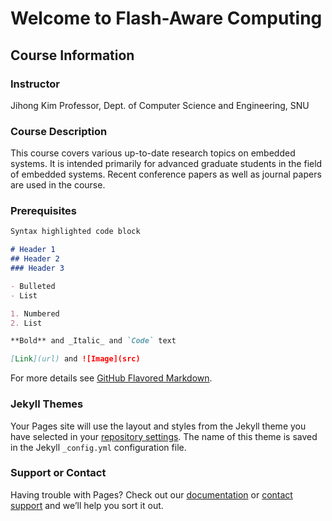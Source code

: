 # Welcome to Flash-Aware Computing 

## Course Information

### Instructor 
Jihong Kim 
Professor, Dept. of Computer Science and Engineering, SNU 

### Course Description

This course covers various up-to-date research topics on embedded systems. It is intended primarily for advanced graduate students in the field of embedded systems. Recent conference papers as well as journal papers are used in the course.

### Prerequisites 


```markdown
Syntax highlighted code block

# Header 1
## Header 2
### Header 3

- Bulleted
- List

1. Numbered
2. List

**Bold** and _Italic_ and `Code` text

[Link](url) and ![Image](src)
```

For more details see [GitHub Flavored Markdown](https://guides.github.com/features/mastering-markdown/).

### Jekyll Themes

Your Pages site will use the layout and styles from the Jekyll theme you have selected in your [repository settings](https://github.com/CARES-SNU/FlashAwareComputing/settings). The name of this theme is saved in the Jekyll `_config.yml` configuration file.

### Support or Contact

Having trouble with Pages? Check out our [documentation](https://help.github.com/categories/github-pages-basics/) or [contact support](https://github.com/contact) and we’ll help you sort it out.
